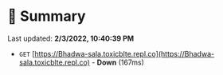 # 📖 Summary
Last updated: **2/3/2022, 10:40:39 PM**

- `GET` [https://Bhadwa-sala.toxicblte.repl.co](https://Bhadwa-sala.toxicblte.repl.co) - **Down** (167ms)

